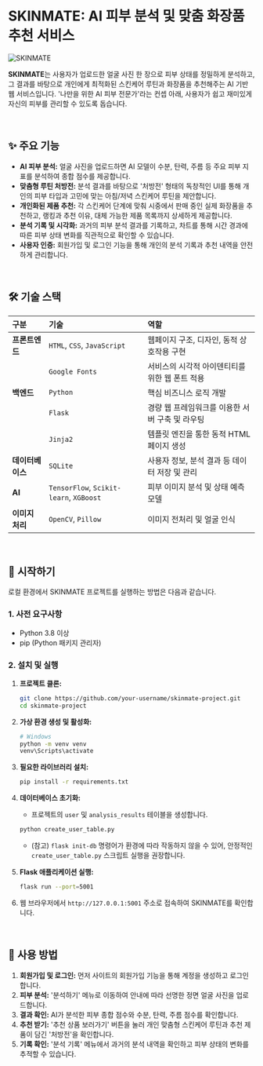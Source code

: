 
# **SKINMATE: AI 피부 분석 및 맞춤 화장품 추천 서비스**

![SKINMATE](https://placehold.co/800x300?text=SKINMATE+Project+Banner)

**SKINMATE**는 사용자가 업로드한 얼굴 사진 한 장으로 피부 상태를 정밀하게 분석하고, 그 결과를 바탕으로 개인에게 최적화된 스킨케어 루틴과 화장품을 추천해주는 AI 기반 웹 서비스입니다. '나만을 위한 AI 피부 전문가'라는 컨셉 아래, 사용자가 쉽고 재미있게 자신의 피부를 관리할 수 있도록 돕습니다.

<br>

## **✨ 주요 기능**

*   **AI 피부 분석:** 얼굴 사진을 업로드하면 AI 모델이 수분, 탄력, 주름 등 주요 피부 지표를 분석하여 종합 점수를 제공합니다.
*   **맞춤형 루틴 처방전:** 분석 결과를 바탕으로 '처방전' 형태의 독창적인 UI를 통해 개인의 피부 타입과 고민에 맞는 아침/저녁 스킨케어 루틴을 제안합니다.
*   **개인화된 제품 추천:** 각 스킨케어 단계에 맞춰 시중에서 판매 중인 실제 화장품을 추천하고, 랭킹과 추천 이유, 대체 가능한 제품 목록까지 상세하게 제공합니다.
*   **분석 기록 및 시각화:** 과거의 피부 분석 결과를 기록하고, 차트를 통해 시간 경과에 따른 피부 상태 변화를 직관적으로 확인할 수 있습니다.
*   **사용자 인증:** 회원가입 및 로그인 기능을 통해 개인의 분석 기록과 추천 내역을 안전하게 관리합니다.

<br>

## **🛠️ 기술 스택**

| 구분 | 기술 | 역할 |
| :--- | :--- | :--- |
| **프론트엔드** | `HTML`, `CSS`, `JavaScript` | 웹페이지 구조, 디자인, 동적 상호작용 구현 |
| | `Google Fonts` | 서비스의 시각적 아이덴티티를 위한 웹 폰트 적용 |
| **백엔드** | `Python` | 핵심 비즈니스 로직 개발 |
| | `Flask` | 경량 웹 프레임워크를 이용한 서버 구축 및 라우팅 |
| | `Jinja2` | 템플릿 엔진을 통한 동적 HTML 페이지 생성 |
| **데이터베이스** | `SQLite` | 사용자 정보, 분석 결과 등 데이터 저장 및 관리 |
| **AI** | `TensorFlow`, `Scikit-learn`, `XGBoost` | 피부 이미지 분석 및 상태 예측 모델 |
| **이미지 처리** | `OpenCV`, `Pillow` | 이미지 전처리 및 얼굴 인식 |

<br>

## **🚀 시작하기**

로컬 환경에서 SKINMATE 프로젝트를 실행하는 방법은 다음과 같습니다.

### **1. 사전 요구사항**

*   Python 3.8 이상
*   pip (Python 패키지 관리자)

### **2. 설치 및 실행**

1.  **프로젝트 클론:**
    ```bash
    git clone https://github.com/your-username/skinmate-project.git
    cd skinmate-project
    ```

2.  **가상 환경 생성 및 활성화:**
    ```bash
    # Windows
    python -m venv venv
    venv\Scripts\activate
    ```

3.  **필요한 라이브러리 설치:**
    ```bash
    pip install -r requirements.txt
    ```

4.  **데이터베이스 초기화:**
    *   프로젝트의 `user` 및 `analysis_results` 테이블을 생성합니다.
    ```bash
    python create_user_table.py
    ```
    *   (참고) `flask init-db` 명령어가 환경에 따라 작동하지 않을 수 있어, 안정적인 `create_user_table.py` 스크립트 실행을 권장합니다.

5.  **Flask 애플리케이션 실행:**
    ```bash
    flask run --port=5001
    ```

6.  웹 브라우저에서 `http://127.0.0.1:5001` 주소로 접속하여 SKINMATE를 확인합니다.

<br>

## **📖 사용 방법**

1.  **회원가입 및 로그인:** 먼저 사이트의 회원가입 기능을 통해 계정을 생성하고 로그인합니다.
2.  **피부 분석:** '분석하기' 메뉴로 이동하여 안내에 따라 선명한 정면 얼굴 사진을 업로드합니다.
3.  **결과 확인:** AI가 분석한 피부 종합 점수와 수분, 탄력, 주름 점수를 확인합니다.
4.  **추천 받기:** '추천 상품 보러가기' 버튼을 눌러 개인 맞춤형 스킨케어 루틴과 추천 제품이 담긴 '처방전'을 확인합니다.
5.  **기록 확인:** '분석 기록' 메뉴에서 과거의 분석 내역을 확인하고 피부 상태의 변화를 추적할 수 있습니다.

<br>
